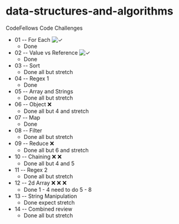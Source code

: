 # data-structures-and-algorithms
CodeFellows Code Challenges

- 01 -- For Each ![✓](https://icon-library.net/images/small-check-mark-icon/small-check-mark-icon-0.jpg) 
	- Done
- 02 -- Value vs Reference ![✓](https://icon-library.net/images/small-check-mark-icon/small-check-mark-icon-0.jpg) 
	- Done
- 03 -- Sort
	- Done all but stretch
- 04 -- Regex 1
	- Done
- 05 -- Array and Strings
	- Done all but stretch
- 06 -- Object :x:
	- Done all but 4 and stretch
- 07 -- Map
	- Done
- 08 -- Filter
	- Done all but stretch
- 09 -- Reduce :x:
	- Done all but 6 and stretch
- 10 -- Chaining :x: :x: 
	- Done all but 4 and 5
- 11 -- Regex 2
	- Done all but stretch
- 12 -- 2d Array :x: :x: :x:
	- Done 1 - 4 need to do 5 - 8
- 13 -- String Manipulation
	- Done expect stretch
- 14 -- Combined review
	- Done all but stretch
